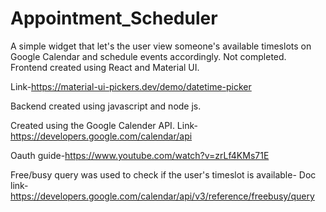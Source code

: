 # Appointment_Scheduler
A simple widget that let's the user view someone's available timeslots on Google Calendar and schedule events accordingly. Not completed. Frontend created using React and Material UI.

Link-https://material-ui-pickers.dev/demo/datetime-picker

Backend created using javascript and node js.

Created using the Google Calender API. Link- https://developers.google.com/calendar/api

Oauth guide-https://www.youtube.com/watch?v=zrLf4KMs71E

Free/busy query was used to check if the user's timeslot is available- Doc link- https://developers.google.com/calendar/api/v3/reference/freebusy/query
